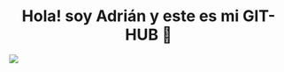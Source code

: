 <h1 align = "center">Hola! soy Adrián y este es mi GIT-HUB 👋</h1>
<img src="https://i.ibb.co/CKkNQWQC/baner-rengoku.jpg">

<!--
**AdrianMO290922/AdrianMO290922** is a ✨ _special_ ✨ repository because its `README.md` (this file) appears on your GitHub profile.

Here are some ideas to get you started:

- 🔭 I’m currently working on ...
- 🌱 I’m currently learning ...
- 👯 I’m looking to collaborate on ...
- 🤔 I’m looking for help with ...
- 💬 Ask me about ...
- 📫 How to reach me: ...
- 😄 Pronouns: ...
- ⚡ Fun fact: ...
-->
